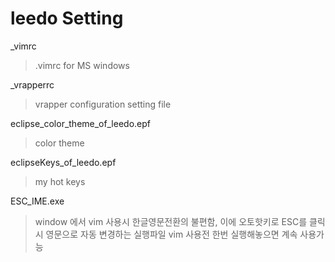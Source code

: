 leedo Setting
===
_vimrc
>.vimrc for MS windows

_vrapperrc
>vrapper configuration setting file

eclipse_color_theme_of_leedo.epf
>color theme

eclipseKeys_of_leedo.epf
>my hot keys

ESC_IME.exe
> window 에서 vim 사용시 한글영문전환의 불편함, 이에 오토핫키로 ESC를 클릭시 영문으로 자동 변경하는 실행파일
> vim 사용전 한번 실행해놓으면 계속 사용가능
